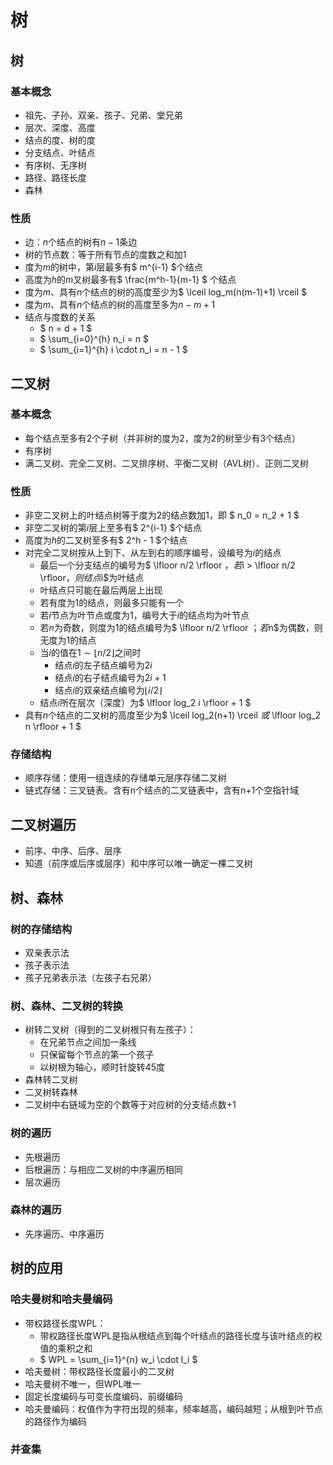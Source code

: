 # 树
## 树
### 基本概念
- 祖先、子孙、双亲、孩子、兄弟、堂兄弟
- 层次、深度、高度
- 结点的度、树的度
- 分支结点、叶结点
- 有序树、无序树
- 路径、路径长度
- 森林

### 性质
- 边：$n$个结点的树有$n-1$条边
- 树的节点数：等于所有节点的度数之和加1
- 度为$m$的树中，第$i$层最多有$ m^{i-1} $个结点
- 高度为$h$的$m$叉树最多有$ \frac{m^h-1}{m-1} $ 个结点
- 度为$m$、具有$n$个结点的树的高度至少为$ \lceil log_m(n(m-1)+1) \rceil $
- 度为$m$、具有$n$个结点的树的高度至多为$n-m+1$
- 结点与度数的关系
    - $ n = d + 1 $
    - $ \sum_{i=0}^{h} n_i = n $
    - $ \sum_{i=1}^{h} i \cdot n_i = n - 1 $

## 二叉树
### 基本概念
- 每个结点至多有2个子树（并非树的度为2，度为2的树至少有3个结点）
- 有序树
- 满二叉树、完全二叉树、二叉排序树、平衡二叉树（AVL树）、正则二叉树

### 性质
- 非空二叉树上的叶结点树等于度为2的结点数加1，即 $ n_0 = n_2 + 1 $
- 非空二叉树的第$i$层上至多有$ 2^{i-1} $个结点
- 高度为$h$的二叉树至多有$ 2^h - 1 $个结点
- 对完全二叉树按从上到下、从左到右的顺序编号，设编号为$i$的结点
    - 最后一个分支结点的编号为$ \lfloor n/2 \rfloor $，若$i > \lfloor n/2 \rfloor$，则结点$i$为叶结点
    - 叶结点只可能在最后两层上出现
    - 若有度为1的结点，则最多只能有一个
    - 若$i$节点为叶节点或度为1，编号大于$i$的结点均为叶节点
    - 若$n$为奇数，则度为1的结点编号为$ \lfloor n/2 \rfloor $；若$n$为偶数，则无度为1的结点
    - 当$i$的值在$1 \sim \lfloor n/2 \rfloor$之间时
        - 结点$i$的左子结点编号为$2i$
        - 结点$i$的右子结点编号为$2i + 1$
        - 结点$i$的双亲结点编号为$\lfloor i/2 \rfloor$
    - 结点$i$所在层次（深度）为$ \lfloor log_2 i \rfloor + 1 $
- 具有$n$个结点的二叉树的高度至少为$ \lceil log_2(n+1) \rceil $或$ \lfloor log_2 n \rfloor + 1 $

### 存储结构
- 顺序存储：使用一组连续的存储单元层序存储二叉树
- 链式存储：三叉链表。含有n个结点的二叉链表中，含有n+1个空指针域

## 二叉树遍历
- 前序、中序、后序、层序
- 知道（前序或后序或层序）和中序可以唯一确定一棵二叉树

## 树、森林
### 树的存储结构
- 双亲表示法
- 孩子表示法
- 孩子兄弟表示法（左孩子右兄弟）

### 树、森林、二叉树的转换
- 树转二叉树（得到的二叉树根只有左孩子）：
    - 在兄弟节点之间加一条线
    - 只保留每个节点的第一个孩子
    - 以树根为轴心，顺时针旋转45度
- 森林转二叉树
- 二叉树转森林
- 二叉树中右链域为空的个数等于对应树的分支结点数+1

### 树的遍历
- 先根遍历
- 后根遍历：与相应二叉树的中序遍历相同
- 层次遍历

### 森林的遍历
- 先序遍历、中序遍历

## 树的应用
### 哈夫曼树和哈夫曼编码
- 带权路径长度WPL：
    - 带权路径长度WPL是指从根结点到每个叶结点的路径长度与该叶结点的权值的乘积之和
    - $ WPL = \sum_{i=1}^{n} w_i \cdot l_i $
- 哈夫曼树：带权路径长度最小的二叉树
- 哈夫曼树不唯一，但WPL唯一
- 固定长度编码与可变长度编码、前缀编码
- 哈夫曼编码：权值作为字符出现的频率，频率越高，编码越短；从根到叶节点的路径作为编码


### 并查集


